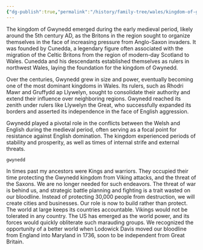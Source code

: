 ```yaml
---
{"dg-publish":true,"permalink":"/history/family-tree/wales/kingdom-of-gwynedd/"}
---
```



The kingdom of Gwynedd emerged during the early medieval period, likely around the 5th century AD, as the Britons in the region sought to organize themselves in the face of increasing pressure from Anglo-Saxon invaders. It was founded by Cunedda, a legendary figure often associated with the migration of the Celtic Britons from the region of modern-day Scotland to Wales. Cunedda and his descendants established themselves as rulers in northwest Wales, laying the foundation for the kingdom of Gwynedd.

Over the centuries, Gwynedd grew in size and power, eventually becoming one of the most dominant kingdoms in Wales. Its rulers, such as Rhodri Mawr and Gruffydd ap Llywelyn, sought to consolidate their authority and extend their influence over neighboring regions. Gwynedd reached its zenith under rulers like Llywelyn the Great, who successfully expanded its borders and asserted its independence in the face of English aggression.

Gwynedd played a pivotal role in the conflicts between the Welsh and English during the medieval period, often serving as a focal point for resistance against English domination. The kingdom experienced periods of stability and prosperity, as well as times of internal strife and external threats.


```timeline
gwynedd
```

In times past my ancestors were Kings and warriors. They occupied their time protecting the Gwynedd kingdom from Viking attacks, and the threat of the Saxons. We are no longer needed for such endeavors. The threat of war is behind us, and strategic battle planning and fighting is a trait wasted on our bloodline. Instead of protecting 30,000 people from destruction, we will create cities and businesses. Our role is now to build rather than protect. The world at large keeps its countries accountable. Vikings would not be tolerated in any country. The US has emerged as the world power, and its forces would quickly obliterate such marauding groups. We recognized the opportunity of a better world when Lodowick Davis moved our bloodline from England into Maryland in 1736, soon to be independent from Great Britain.